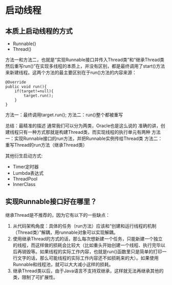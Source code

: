 # 启动线程

## 本质上启动线程的方式
+ Runnable() 
+ Thread()

方法一和方法二，也就是“实现Runnable接口并传入Thread类”和“继承Thread类然后重写run()”在实现多线程的本质上，并没有区别，都是最终调用了start()方法来新建线程。这两个方法的最主要区别在于run()方法的内容来源：

```
@Override
public void run(){
    if(target!=null){
        target.run();
    }
}
```

方法一：最终调用target.run();
方法二：run()整个都被重写

总结：最精准的描述 通常我们可以分为两类，Oracle也是这么说的
准确的讲，创建线程只有一种方式那就是构建Thread类，而实现线程的执行单元有两种
方法一：实现Runnable接口的run方法，并把Runnable实例传给Thread类
方法二：重写Thread的run方法（继承Thread类）

其他衍生启动方式:
+ Timer定时器
+ Lumbda表达式
+ ThreadPool
+ InnerClass

## 实现Runnable接口好在哪里？

继承Thread是不推荐的，因为它有以下的一些缺点：  
1. 从代码架构角度：具体的任务（run方法）应该和“创建和运行线程的机制（Thread类）”解耦，用runnable对象可以实现解耦。
2. 使用继承Thread的方式的话，那么每次想新建一个任务，只能新建一个独立的线程，而这样做的损耗会比较大（比如重头开始创建一个线程、执行完毕以后再销毁等。如果线程的实际工作内容，也就是run()函数里只是简单的打印一行文字的话，那么可能线程的实际工作内容还不如损耗来的大）。如果使用Runnable和线程池，就可以大大减小这样的损耗。
3. 继承Thread类以后，由于Java语言不支持双继承，这样就无法再继承其他的类，限制了可扩展性。





